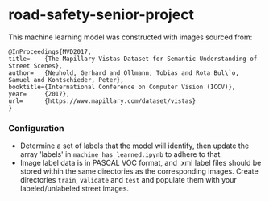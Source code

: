 # road-safety-senior-project

This machine learning model was constructed with images sourced from:

```
@InProceedings{MVD2017,
title=    {The Mapillary Vistas Dataset for Semantic Understanding of Street Scenes},
author=   {Neuhold, Gerhard and Ollmann, Tobias and Rota Bul\`o, Samuel and Kontschieder, Peter},
booktitle={International Conference on Computer Vision (ICCV)},
year=     {2017},
url=      {https://www.mapillary.com/dataset/vistas}
}
```

### Configuration
- Determine a set of labels that the model will identify, then update the array 'labels' in `machine_has_learned.ipynb` to adhere to that.
- Image label data is in PASCAL VOC format, and .xml label files should be stored within the same directories as the corresponding images. Create directories `train`, `validate` and `test` and populate them with your labeled/unlabeled street images.